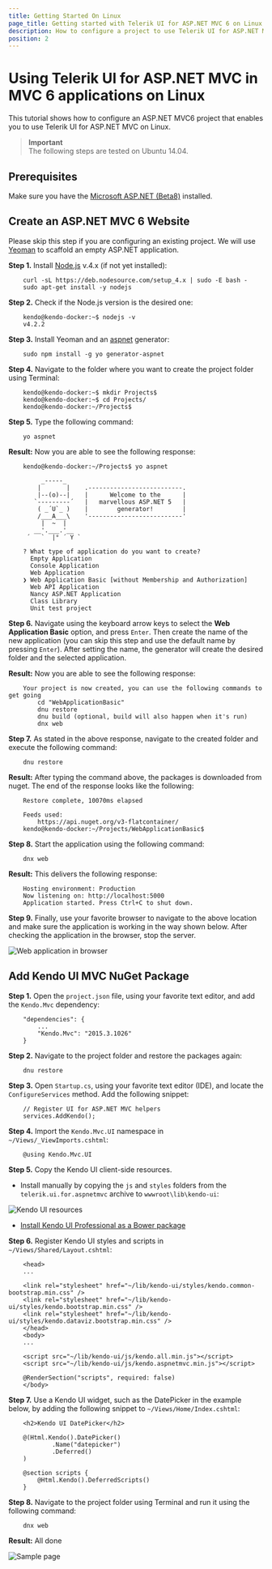 ```yaml
---
title: Getting Started On Linux
page_title: Getting started with Telerik UI for ASP.NET MVC 6 on Linux
description: How to configure a project to use Telerik UI for ASP.NET MVC 6 on Linux.
position: 2
---
```


# Using Telerik UI for ASP.NET MVC in MVC 6 applications on Linux

This tutorial shows how to configure an ASP.NET MVC6 project that enables you to use Telerik UI for ASP.NET MVC on Linux.

> **Important**  
> The following steps are tested on Ubuntu 14.04.

## Prerequisites 

Make sure you have the [Microsoft ASP.NET (Beta8)](http://docs.asp.net/en/latest/getting-started/installing-on-linux.html) installed.

## Create an ASP.NET MVC 6 Website

Please skip this step if you are configuring an existing project. We will use [Yeoman](http://yeoman.io/) to scaffold an empty ASP.NET application. 

**Step 1.** Install [Node.js](https://github.com/nodesource/distributions) v.4.x (if not yet installed):
        
        curl -sL https://deb.nodesource.com/setup_4.x | sudo -E bash -
        sudo apt-get install -y nodejs

**Step 2.** Check if the Node.js version is the desired one:
        
        kendo@kendo-docker:~$ nodejs -v
        v4.2.2

**Step 3.** Install Yeoman and an [aspnet](https://github.com/omnisharp/generator-aspnet#readme) generator:

        sudo npm install -g yo generator-aspnet

**Step 4.** Navigate to the folder where you want to create the project folder using Terminal:

        kendo@kendo-docker:~$ mkdir Projects$
        kendo@kendo-docker:~$ cd Projects/
        kendo@kendo-docker:~/Projects$
        
**Step 5.** Type the following command:

        yo aspnet
   
**Result:** Now you are able to see the following response:

        kendo@kendo-docker:~/Projects$ yo aspnet

             _-----_
            |       |    .--------------------------.
            |--(o)--|    |      Welcome to the      |
           `---------´   |   marvellous ASP.NET 5   |
            ( _´U`_ )    |        generator!        |
            /___A___\    '--------------------------'
             |  ~  |     
           __'.___.'__   
         ´   `  |° ´ Y ` 
        
        ? What type of application do you want to create? 
          Empty Application 
          Console Application 
          Web Application 
        ❯ Web Application Basic [without Membership and Authorization] 
          Web API Application 
          Nancy ASP.NET Application 
          Class Library 
          Unit test project 

        
**Step 6.** Navigate using the keyboard arrow keys to select the **Web Application Basic** option, and press `Enter`. Then create the name of the new application (you can skip this step and use the default name by pressing `Enter`). After setting the name, the generator will create the desired folder and the selected application. 

**Result:** Now you are able to see the following response:

        Your project is now created, you can use the following commands to get going
            cd "WebApplicationBasic"
            dnu restore
            dnu build (optional, build will also happen when it's run)
            dnx web
        
**Step 7.** As stated in the above response, navigate to the created folder and execute the following command:

        dnu restore
        
**Result:** After typing the command above, the packages is downloaded from nuget. The end of the response looks like the following:

        Restore complete, 10070ms elapsed
        
        Feeds used:
            https://api.nuget.org/v3-flatcontainer/
        kendo@kendo-docker:~/Projects/WebApplicationBasic$ 
        
**Step 8.** Start the application using the following command:

        dnx web
        
**Result:** This delivers the following response:

        Hosting environment: Production
        Now listening on: http://localhost:5000
        Application started. Press Ctrl+C to shut down.

**Step 9.** Finally, use your favorite browser to navigate to the above location and make sure the application is working in the way shown below. After checking the application in the browser, stop the server.

![Web application in browser](images/website.png)

## Add Kendo UI MVC NuGet Package

**Step 1.** Open the `project.json` file, using your favorite text editor, and add the `Kendo.Mvc` dependency:

        "dependencies": {
            ...
            "Kendo.Mvc": "2015.3.1026"
        }

**Step 2.** Navigate to the project folder and restore the packages again:

        dnu restore

**Step 3.** Open `Startup.cs`, using your favorite text editor (IDE), and locate the `ConfigureServices` method. Add the following snippet:

        // Register UI for ASP.NET MVC helpers
        services.AddKendo();

**Step 4.** Import the `Kendo.Mvc.UI` namespace in `~/Views/_ViewImports.cshtml`:

        @using Kendo.Mvc.UI

**Step 5.** Copy the Kendo UI client-side resources.

* Install manually by copying the `js` and `styles` folders from the `telerik.ui.for.aspnetmvc` archive to `wwwroot\lib\kendo-ui`:

![Kendo UI resources](images/resources.png)

* [Install Kendo UI Professional as a Bower package](/install/bower#install-kendo-ui-professional-bower-package)

**Step 6.** Register Kendo UI styles and scripts in `~/Views/Shared/Layout.cshtml`:

        <head>
        ...

        <link rel="stylesheet" href="~/lib/kendo-ui/styles/kendo.common-bootstrap.min.css" />
        <link rel="stylesheet" href="~/lib/kendo-ui/styles/kendo.bootstrap.min.css" />
        <link rel="stylesheet" href="~/lib/kendo-ui/styles/kendo.dataviz.bootstrap.min.css" />
        </head>
        <body>
        ...

        <script src="~/lib/kendo-ui/js/kendo.all.min.js"></script>
        <script src="~/lib/kendo-ui/js/kendo.aspnetmvc.min.js"></script>

        @RenderSection("scripts", required: false)
        </body>

**Step 7.** Use a Kendo UI widget, such as the DatePicker in the example below, by adding the following snippet to `~/Views/Home/Index.cshtml`:

        <h2>Kendo UI DatePicker</h2>

        @(Html.Kendo().DatePicker()
                .Name("datepicker")
                .Deferred()
        )

        @section scripts {
            @Html.Kendo().DeferredScripts()
        }

**Step 8.** Navigate to the project folder using Terminal and run it using the following command:
 
        dnx web

**Result:** All done

![Sample page](images/sample-page.png)
